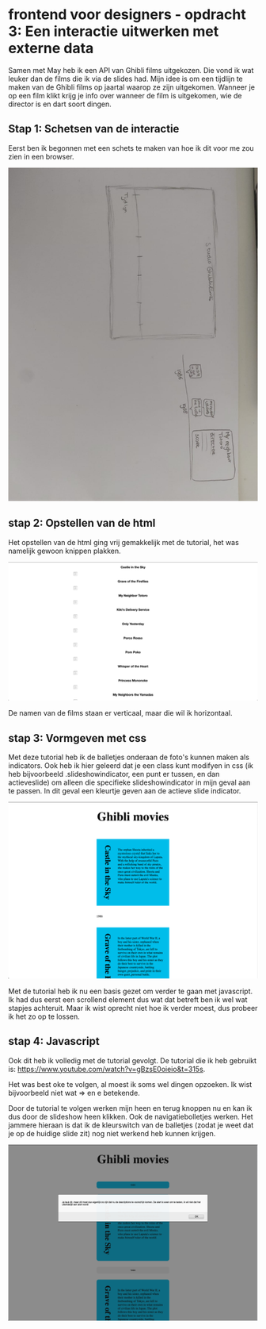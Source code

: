 # frontend voor designers - opdracht 3: Een interactie uitwerken met externe data

Samen met May heb ik een API van Ghibli films uitgekozen. Die vond ik wat leuker dan de films die ik via de slides had. Mijn idee is om een tijdlijn te maken van de Ghibli films op jaartal waarop ze zijn uitgekomen. Wanneer je op een film klikt krijg je info over wanneer de film is uitgekomen, wie de director is en dart soort dingen.

## Stap 1: Schetsen van de interactie

Eerst ben ik begonnen met een schets te maken van hoe ik dit voor me zou zien in een browser.

![Interacties schets](img/stap01.jpg "Interactie schets")


## stap 2: Opstellen van de html

Het opstellen van de html ging vrij gemakkelijk met de tutorial, het was namelijk gewoon knippen plakken.

![carousel versie 01](img/stap02.jpg "namen verticaal")

De namen van de films staan er verticaal, maar die wil ik horizontaal.





## stap 3: Vormgeven met css

 Met deze tutorial heb ik de balletjes onderaan de foto's kunnen maken als indicators. Ook heb ik hier geleerd dat je een class kunt modifyen in css (ik heb bijvoorbeeld .slideshowindicator, een punt er tussen, en dan actieveslide) om alleen die specifieke slideshowindicator in mijn geval aan te passen. In dit geval een kleurtje geven aan de actieve slide indicator.

![carousel versie 04](img/stap04.jpg "versie 4 vormgeving")

Met de tutorial heb ik nu een basis gezet om verder te gaan met javascript. Ik had dus eerst een scrollend element dus wat dat betreft ben ik wel wat stapjes achteruit. Maar ik wist oprecht niet hoe ik verder moest, dus probeer ik het zo op te lossen.

## stap 4: Javascript

Ook dit heb ik volledig met de tutorial gevolgt. De tutorial die ik heb gebruikt is: https://www.youtube.com/watch?v=gBzsE0oieio&t=315s.

Het was best oke te volgen, al moest ik soms wel dingen opzoeken. Ik wist bijvoorbeeld niet wat => en e betekende.

Door de tutorial te volgen werken mijn heen en terug knoppen nu en kan ik dus door de slideshow heen klikken. Ook de navigatiebolletjes werken. Het jammere hieraan is dat ik de kleurswitch van de balletjes (zodat je weet dat je op de huidige slide zit) nog niet werkend heb kunnen krijgen.

![carousel versie 05](img/stap06.jpg "versie 6 vormgeving")